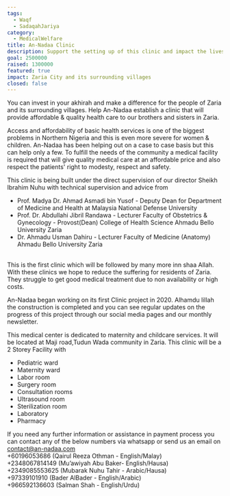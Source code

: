 ```yaml
---
tags:
  - Waqf
  - SadaqahJariya
category:
  - MedicalWelfare
title: An-Nadaa Clinic
description: Support the setting up of this clinic and impact the lives of millions
goal: 2500000
raised: 1300000
featured: true
impact: Zaria City and its surrounding villages
closed: false
---
```

You can invest in your akhirah and make a difference for the people of Zaria and its surrounding villages. Help An-Nadaa establish a clinic that will provide affordable & quality health care to our brothers and sisters in Zaria.



Access and affordability of basic health services is one of the biggest problems in Northern Nigeria and this is even more severe for women & children. An-Nadaa has been helping out on a case to case basis but this can help only a few. To fulfill the needs of the community a medical facility is required that will give quality medical care at an affordable price and also respect the patients' right to modesty, respect and safety.

This clinic is being built under the direct supervision of our director Sheikh Ibrahim Nuhu with technical supervision and advice from

* Prof. Madya Dr. Ahmad Asmadi bin Yusof - Deputy Dean for Department of Medicine and Health at Malaysia National Defense University
* Prof. Dr. Abdullahi Jibril Randawa - Lecturer Faculty of Obstetrics & Gynecology - Provost(Dean) College of Health Science Ahmadu Bello University Zaria
* Dr. Ahmadu Usman Dahiru - Lecturer Faculty of Medicine (Anatomy) Ahmadu Bello University Zaria

\
This is the first clinic which will be followed by many more inn shaa Allah. With these clinics we hope to reduce the suffering for residents of Zaria. They struggle to get good medical treatment due to non availability or high costs.

An-Nadaa began working on its first Clinic project in 2020. Alhamdu lillah the construction is completed and you can see regular updates on the progress of this project through our social media pages and our monthly newsletter. 

This medical center is dedicated to maternity and childcare services. It will be located at Maji road,Tudun Wada community in Zaria. This clinic will be a 2 Storey Facility with

* Pediatric ward
* Maternity ward
* Labor room
* Surgery room
* Consultation rooms
* Ultrasound room
* Sterilization room
* Laboratory
* Pharmacy



If you need any further information or assistance in payment process you can contact any of the below numbers via whatsapp or send us an email on contact@an-nadaa.com\
+60196053686 (Qairul Reeza Othman - English/Malay)\
+2348067814149 (Mu’awiyah Abu Baker- English/Hausa)\
+2349085553625 (Mubarak Nuhu Tahir - Arabic/Hausa)\
+97339101910 (Bader AlBader - English/Arabic)\
+966592136603 (Salman Shah - English/Urdu)

<!--EndFragment-->